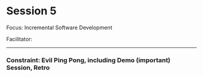 # Session 5

Focus: Incremental Software Development

Facilitator: 

---

###	Constraint: Evil Ping Pong, including Demo (important) Session, Retro 
